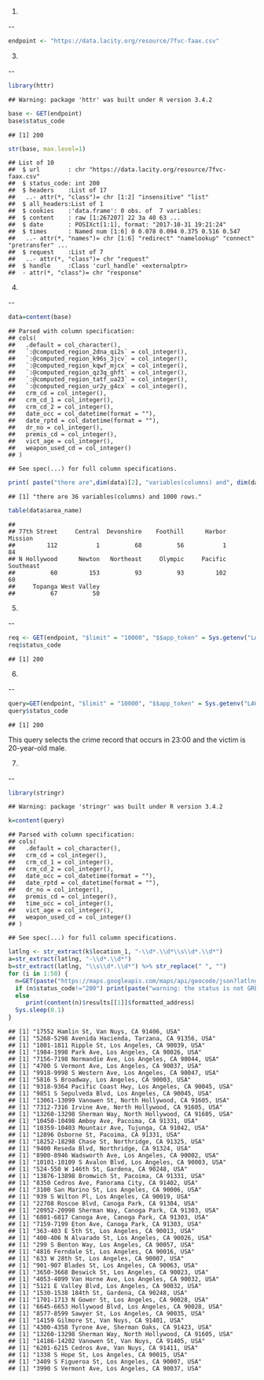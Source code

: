 1.
--

``` r
endpoint <- "https://data.lacity.org/resource/7fvc-faax.csv"
```

3.
--

``` r
library(httr)
```

    ## Warning: package 'httr' was built under R version 3.4.2

``` r
base <- GET(endpoint)
base$status_code
```

    ## [1] 200

``` r
str(base, max.level=1)
```

    ## List of 10
    ##  $ url        : chr "https://data.lacity.org/resource/7fvc-faax.csv"
    ##  $ status_code: int 200
    ##  $ headers    :List of 17
    ##   ..- attr(*, "class")= chr [1:2] "insensitive" "list"
    ##  $ all_headers:List of 1
    ##  $ cookies    :'data.frame': 0 obs. of  7 variables:
    ##  $ content    : raw [1:267207] 22 3a 40 63 ...
    ##  $ date       : POSIXct[1:1], format: "2017-10-31 19:21:24"
    ##  $ times      : Named num [1:6] 0 0.078 0.094 0.375 0.516 0.547
    ##   ..- attr(*, "names")= chr [1:6] "redirect" "namelookup" "connect" "pretransfer" ...
    ##  $ request    :List of 7
    ##   ..- attr(*, "class")= chr "request"
    ##  $ handle     :Class 'curl_handle' <externalptr> 
    ##  - attr(*, "class")= chr "response"

4.
--

``` r
data=content(base)
```

    ## Parsed with column specification:
    ## cols(
    ##   .default = col_character(),
    ##   `:@computed_region_2dna_qi2s` = col_integer(),
    ##   `:@computed_region_k96s_3jcv` = col_integer(),
    ##   `:@computed_region_kqwf_mjcx` = col_integer(),
    ##   `:@computed_region_qz3q_ghft` = col_integer(),
    ##   `:@computed_region_tatf_ua23` = col_integer(),
    ##   `:@computed_region_ur2y_g4cx` = col_integer(),
    ##   crm_cd = col_integer(),
    ##   crm_cd_1 = col_integer(),
    ##   crm_cd_2 = col_integer(),
    ##   date_occ = col_datetime(format = ""),
    ##   date_rptd = col_datetime(format = ""),
    ##   dr_no = col_integer(),
    ##   premis_cd = col_integer(),
    ##   vict_age = col_integer(),
    ##   weapon_used_cd = col_integer()
    ## )

    ## See spec(...) for full column specifications.

``` r
print( paste("there are",dim(data)[2], "variables(columns) and", dim(data)[1], "rows."))
```

    ## [1] "there are 36 variables(columns) and 1000 rows."

``` r
table(data$area_name)
```

    ## 
    ## 77th Street     Central  Devonshire    Foothill      Harbor     Mission 
    ##         112           1          68          56           1          84 
    ## N Hollywood      Newton   Northeast     Olympic     Pacific   Southeast 
    ##          60         153          93          93         102          60 
    ##     Topanga West Valley 
    ##          67          50

5.
--

``` r
req <- GET(endpoint, "$limit" = "10000", "$$app_token" = Sys.getenv("LACRIME_APP_TOKEN"))
req$status_code
```

    ## [1] 200

6.
--

``` r
query=GET(endpoint, "$limit" = "10000", "$$app_token" = Sys.getenv("LACRIME_APP_TOKEN"), query=list(vict_sex="M", vict_age="20", time_occ="2300"))
query$status_code
```

    ## [1] 200

This query selects the crime record that occurs in 23:00 and the victim is 20-year-old male.

7.
--

``` r
library(stringr)
```

    ## Warning: package 'stringr' was built under R version 3.4.2

``` r
k=content(query)
```

    ## Parsed with column specification:
    ## cols(
    ##   .default = col_character(),
    ##   crm_cd = col_integer(),
    ##   crm_cd_1 = col_integer(),
    ##   crm_cd_2 = col_integer(),
    ##   date_occ = col_datetime(format = ""),
    ##   date_rptd = col_datetime(format = ""),
    ##   dr_no = col_integer(),
    ##   premis_cd = col_integer(),
    ##   time_occ = col_integer(),
    ##   vict_age = col_integer(),
    ##   weapon_used_cd = col_integer()
    ## )

    ## See spec(...) for full column specifications.

``` r
latlng <- str_extract(k$location_1, "-\\d*.\\d*\\s\\d*.\\d*")
a=str_extract(latlng, "-\\d*.\\d*")
b=str_extract(latlng, "\\s\\d*.\\d*") %>% str_replace(" ", "")
for (i in 1:50) {
  n=GET(paste("https://maps.googleapis.com/maps/api/geocode/json?latlng=", b[i], ",", a[i],  "&key=AIzaSyDUsAObQH4nFberx3AT2HyfciAdx4Gqq3A", sep = ""))
  if (n$status_code!="200") print(paste("warning: the status is not GREAT, status code is", n$status_code))
  else
     print(content(n)$results[[1]]$formatted_address)
  Sys.sleep(0.1)
}
```

    ## [1] "17552 Hamlin St, Van Nuys, CA 91406, USA"
    ## [1] "5268-5298 Avenida Hacienda, Tarzana, CA 91356, USA"
    ## [1] "1801-1811 Ripple St, Los Angeles, CA 90039, USA"
    ## [1] "1984-1998 Park Ave, Los Angeles, CA 90026, USA"
    ## [1] "7156-7198 Normandie Ave, Los Angeles, CA 90044, USA"
    ## [1] "4700 S Vermont Ave, Los Angeles, CA 90037, USA"
    ## [1] "9918-9998 S Western Ave, Los Angeles, CA 90047, USA"
    ## [1] "5816 S Broadway, Los Angeles, CA 90003, USA"
    ## [1] "9318-9364 Pacific Coast Hwy, Los Angeles, CA 90045, USA"
    ## [1] "9851 S Sepulveda Blvd, Los Angeles, CA 90045, USA"
    ## [1] "13061-13099 Vanowen St, North Hollywood, CA 91605, USA"
    ## [1] "7312-7316 Irvine Ave, North Hollywood, CA 91605, USA"
    ## [1] "13260-13298 Sherman Way, North Hollywood, CA 91605, USA"
    ## [1] "10450-10498 Amboy Ave, Pacoima, CA 91331, USA"
    ## [1] "10359-10403 Mountair Ave, Tujunga, CA 91042, USA"
    ## [1] "12896 Osborne St, Pacoima, CA 91331, USA"
    ## [1] "18252-18298 Chase St, Northridge, CA 91325, USA"
    ## [1] "9400 Reseda Blvd, Northridge, CA 91324, USA"
    ## [1] "8900-8946 Wadsworth Ave, Los Angeles, CA 90002, USA"
    ## [1] "10101-10109 S Avalon Blvd, Los Angeles, CA 90003, USA"
    ## [1] "524-550 W 146th St, Gardena, CA 90248, USA"
    ## [1] "13876-13898 Bromwich St, Pacoima, CA 91331, USA"
    ## [1] "8350 Cedros Ave, Panorama City, CA 91402, USA"
    ## [1] "3100 San Marino St, Los Angeles, CA 90006, USA"
    ## [1] "939 S Wilton Pl, Los Angeles, CA 90019, USA"
    ## [1] "22708 Roscoe Blvd, Canoga Park, CA 91304, USA"
    ## [1] "20952-20998 Sherman Way, Canoga Park, CA 91303, USA"
    ## [1] "6801-6817 Canoga Ave, Canoga Park, CA 91303, USA"
    ## [1] "7159-7199 Eton Ave, Canoga Park, CA 91303, USA"
    ## [1] "363-403 E 5th St, Los Angeles, CA 90013, USA"
    ## [1] "400-406 N Alvarado St, Los Angeles, CA 90026, USA"
    ## [1] "299 S Benton Way, Los Angeles, CA 90057, USA"
    ## [1] "4816 Ferndale St, Los Angeles, CA 90016, USA"
    ## [1] "633 W 28th St, Los Angeles, CA 90007, USA"
    ## [1] "901-907 Blades St, Los Angeles, CA 90063, USA"
    ## [1] "3650-3668 Beswick St, Los Angeles, CA 90023, USA"
    ## [1] "4053-4099 Van Horne Ave, Los Angeles, CA 90032, USA"
    ## [1] "5121 E Valley Blvd, Los Angeles, CA 90032, USA"
    ## [1] "1530-1538 184th St, Gardena, CA 90248, USA"
    ## [1] "1701-1713 N Gower St, Los Angeles, CA 90028, USA"
    ## [1] "6645-6653 Hollywood Blvd, Los Angeles, CA 90028, USA"
    ## [1] "8577-8599 Sawyer St, Los Angeles, CA 90035, USA"
    ## [1] "14159 Gilmore St, Van Nuys, CA 91401, USA"
    ## [1] "4300-4358 Tyrone Ave, Sherman Oaks, CA 91423, USA"
    ## [1] "13260-13298 Sherman Way, North Hollywood, CA 91605, USA"
    ## [1] "14186-14202 Vanowen St, Van Nuys, CA 91405, USA"
    ## [1] "6201-6215 Cedros Ave, Van Nuys, CA 91411, USA"
    ## [1] "1338 S Hope St, Los Angeles, CA 90015, USA"
    ## [1] "3409 S Figueroa St, Los Angeles, CA 90007, USA"
    ## [1] "3990 S Vermont Ave, Los Angeles, CA 90037, USA"
